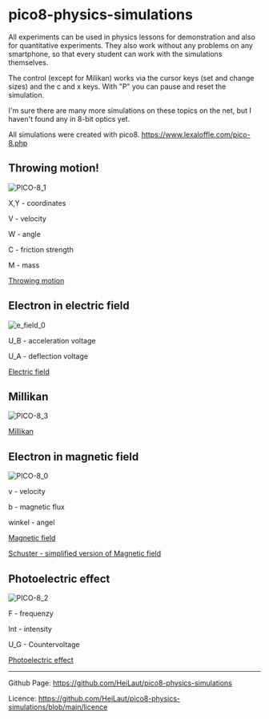 # pico8-physics-simulations

All experiments can be used in physics lessons for demonstration and also for quantitative experiments.
They also work without any problems on any smartphone, so that every student can work with the simulations themselves.

The control (except for Milikan) works via the cursor keys (set and change sizes) and the c and x keys. With "P" you can pause and reset the simulation.

I'm sure there are many more simulations on these topics on the net, but I haven't found any in 8-bit optics yet. 

All simulations were created with pico8.
https://www.lexaloffle.com/pico-8.php

## Throwing motion!

![PICO-8_1](https://user-images.githubusercontent.com/66202132/175114621-dffac21c-d715-4c7f-9219-a26d11c25e44.gif)

X,Y - coordinates

V - velocity

W - angle

C - friction strength

M - mass

[Throwing motion](https://heilaut.github.io/pico8-physics-simulations/html/wurf.html)

## Electron in electric field

![e_field_0](https://user-images.githubusercontent.com/66202132/175114809-d7eb6fc3-3e54-4b0a-a031-4d0c170e5fbb.gif)

U_B - acceleration voltage

U_A - deflection voltage

[Electric field](https://heilaut.github.io/pico8-physics-simulations/html/e-field.html)

## Millikan

![PICO-8_3](https://user-images.githubusercontent.com/66202132/175114830-0340d5e6-2cbf-439f-a47f-04ebf0ff62fc.gif)

[Millikan](https://heilaut.github.io/pico8-physics-simulations/html/millikan.html)

## Electron in magnetic field

![PICO-8_0](https://user-images.githubusercontent.com/66202132/175114861-0af0c594-437e-4fc3-bc18-6ad08a1b9275.gif)

v - velocity

b - magnetic flux

winkel - angel

[Magnetic field](https://heilaut.github.io/pico8-physics-simulations/html/b-field.html)

[Schuster - simplified version of Magnetic field](https://heilaut.github.io/pico8-physics-simulations/html/schuster.html)

## Photoelectric effect

![PICO-8_2](https://user-images.githubusercontent.com/66202132/175114897-83c20789-c708-4329-bc47-5135f454c705.gif)

F - frequenzy

Int - intensity

U_G - Countervoltage

[Photoelectric effect](https://heilaut.github.io/pico8-physics-simulations/html/photoeffekt.html)


----

Github Page: https://github.com/HeiLaut/pico8-physics-simulations

Licence: https://github.com/HeiLaut/pico8-physics-simulations/blob/main/licence
